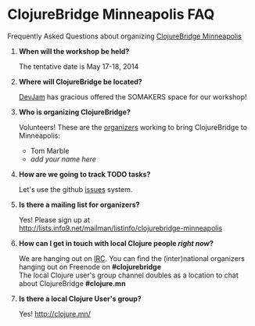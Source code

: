 # ClojureBridge Minneapolis FAQ

Frequently Asked Questions about organizing [ClojureBridge Minneapolis](README.md)

1. **When will the workshop be held?**

   The tentative date is May 17-18, 2014

2. **Where will ClojureBridge be located?**

   [DevJam](http://devjam.com/) has gracious offered the SOMAKERS space for our workshop!

3. **Who is organizing ClojureBridge?**

   Volunteers! These are the [organizers](https://github.com/orgs/clojurebridge-minneapolis/teams/organizers) working to bring ClojureBridge to Minneapolis:
   * Tom Marble
   * _add your name here_

4. **How are we going to track TODO tasks?**

   Let's use the github [issues](https://github.com/clojurebridge-minneapolis/organizing/issues) system.

5. **Is there a mailing list for organizers?**

   Yes! Please sign up at http://lists.info9.net/mailman/listinfo/clojurebridge-minneapolis

6. **How can I get in touch with local Clojure people _right now_?**

   We are hanging out on [IRC](http://freenode.net/using_the_network.shtml).
   You can find the (inter)national organizers hanging out on Freenode on **#clojurebridge** <br/>
   The local Clojure user's group channel doubles as a location to chat
   about ClojureBridge **#clojure.mn**

7. **Is there a local Clojure User's group?**

   Yes! http://clojure.mn/
